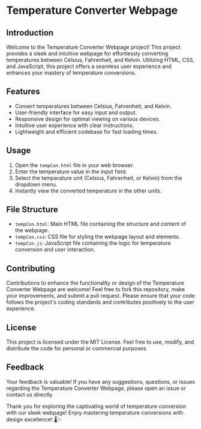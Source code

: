 # Temperature Converter Webpage

## Introduction

Welcome to the Temperature Converter Webpage project! This project provides a sleek and intuitive webpage for effortlessly converting temperatures between Celsius, Fahrenheit, and Kelvin. Utilizing HTML, CSS, and JavaScript, this project offers a seamless user experience and enhances your mastery of temperature conversions.

## Features

- Convert temperatures between Celsius, Fahrenheit, and Kelvin.
- User-friendly interface for easy input and output.
- Responsive design for optimal viewing on various devices.
- Intuitive user experience with clear instructions.
- Lightweight and efficient codebase for fast loading times.

## Usage

1. Open the `tempCon.html` file in your web browser.
2. Enter the temperature value in the input field.
3. Select the temperature unit (Celsius, Fahrenheit, or Kelvin) from the dropdown menu.
4. Instantly view the converted temperature in the other units.

## File Structure

- `tempCon.html`: Main HTML file containing the structure and content of the webpage.
- `tempCon.css`: CSS file for styling the webpage layout and elements.
- `tempCon.js`: JavaScript file containing the logic for temperature conversion and user interaction.

## Contributing

Contributions to enhance the functionality or design of the Temperature Converter Webpage are welcome! Feel free to fork this repository, make your improvements, and submit a pull request. Please ensure that your code follows the project's coding standards and contributes positively to the user experience.

## License

This project is licensed under the MIT License. Feel free to use, modify, and distribute the code for personal or commercial purposes.

## Feedback

Your feedback is valuable! If you have any suggestions, questions, or issues regarding the Temperature Converter Webpage, please open an issue or contact us directly.

Thank you for exploring the captivating world of temperature conversion with our sleek webpage! Enjoy mastering temperature conversions with design excellence! 🌡️✨
